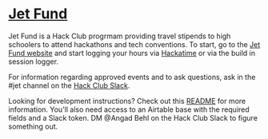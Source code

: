 # [Jet Fund](https://jet.hackclub.com/) 
Jet Fund is a Hack Club progrmam providing travel stipends to high schoolers to attend hackathons and tech conventions. To start, go to the [Jet Fund website](https://jet.hackclub.com/) and start logging your hours via [Hackatime](https://hackatime.hackclub.com) or via the build in session logger.  

For information regarding approved events and to ask questions, ask in the #jet channel on the [Hack Club Slack](https://hackclub.com/slack). 


Looking for development instructions? Check out this [README](frontend/README.md) for more information. You'll also need access to an Airtable base with the required fields and a Slack token. DM @Angad Behl on the Hack Club Slack to figure something out.